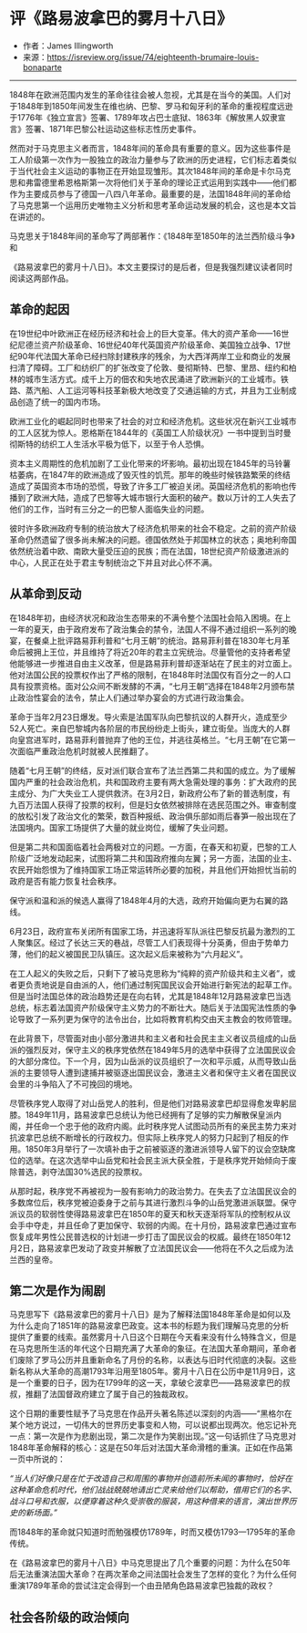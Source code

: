 # 评《路易波拿巴的雾月十八日》

* 作者：James Illingworth
* 来源：https://isreview.org/issue/74/eighteenth-brumaire-louis-bonaparte

------

​        1848年在欧洲范围内发生的革命往往会被人忽视，尤其是在当今的美国。人们对于1848年到1850年间发生在维也纳、巴黎、罗马和匈牙利的革命的重视程度远逊于1776年《独立宣言》签署、1789年攻占巴士底狱、1863年《解放黑人奴隶宣言》签署、1871年巴黎公社运动这些标志性历史事件。

​        然而对于马克思主义者而言，1848年间的革命具有重要的意义。因为这些事件是工人阶级第一次作为一股独立的政治力量参与了欧洲的历史进程，它们标志着类似于当代社会主义运动的事物正在开始显现雏形。其次1848年间的革命是卡尔马克思和弗雷德里希恩格斯第一次将他们关于革命的理论正式运用到实践中——他们都作为主要成员参与了德国一八四八年革命。最重要的是，法国1848年间的革命给了马克思第一个运用历史唯物主义分析和思考革命运动发展的机会，这也是本文旨在讲述的。

​        马克思关于1848年间的革命写了两部著作：《1848年至1850年的法兰西阶级斗争》和

《路易波拿巴的雾月十八日》。本文主要探讨的是后者，但是我强烈建议读者同时阅读这两部作品。

## 革命的起因

​        在19世纪中叶欧洲正在经历经济和社会上的巨大变革。伟大的资产革命——16世纪尼德兰资产阶级革命、16世纪40年代英国资产阶级革命、美国独立战争、17世纪90年代法国大革命已经扫除封建秩序的残余，为大西洋两岸工业和商业的发展扫清了障碍。工厂和纺织厂的扩张改变了伦敦、曼彻斯特、巴黎、里昂、纽约和柏林的城市生活方式。成千上万的佃农和失地农民涌进了欧洲新兴的工业城市。铁路、蒸汽船、人工运河等科技革新极大地改变了交通运输的方式，并且为工业制成品创造了统一的国内市场。

​        欧洲工业化的崛起同时也带来了社会的对立和经济危机。这些状况在新兴工业城市的工人区犹为惊人。恩格斯在1844年的《英国工人阶级状况》一书中提到当时曼彻斯特的纺织工人生活水平极为低下，以至于令人恐惧。

​        资本主义周期性的危机加剧了工业化带来的坏影响。最初出现在1845年的马铃薯枯萎病，在1847年的欧洲造成了毁灭性的饥荒。那年的晚些时候铁路繁荣的终结造成了英国资本市场的恐慌，导致了许多工厂被迫关闭。英国经济危机的影响也传播到了欧洲大陆，造成了巴黎等大城市银行大面积的破产。数以万计的工人失去了他们的工作，当时有三分之一的巴黎人面临失业的问题。

​        彼时许多欧洲政府专制的统治放大了经济危机带来的社会不稳定。之前的资产阶级革命仍然遗留了很多尚未解决的问题。德国依然处于邦国林立的状态；奥地利帝国依然统治着中欧、南欧大量受压迫的民族；而在法国，18世纪资产阶级激进派的中心，人民正在处于君主专制统治之下并且对此心怀不满。

## 从革命到反动

​        在1848年初，由经济状况和政治生态带来的不满令整个法国社会陷入困境。在上一年的夏天，由于政府发布了政治集会的禁令，法国人不得不通过组织一系列的晚宴，在餐桌上批评路易菲利普和“七月王朝”的统治。路易菲利普在1830年七月革命后被拥上王位，并且维持了将近20年的君主立宪统治。尽量管他的支持者希望他能够进一步推进自由主义改革，但是路易菲利普却逐渐站在了民主的对立面上。他对法国公民的投票权作出了严格的限制，在1848年时法国仅有百分之一的人口具有投票资格。面对公众间不断发酵的不满，“七月王朝”选择在1848年2月颁布禁止政治性宴会的法令，禁止人们通过举办宴会的方式进行政治集会。

​        革命于当年2月23日爆发。导火索是法国军队向巴黎抗议的人群开火，造成至少52人死亡。来自巴黎城内各阶层的市民纷纷走上街头，建立街垒。当庞大的人群向皇宫进军时，路易菲利普抛弃了他的王位，并逃往英格兰。“七月王朝”在它第一次面临严重政治危机时就被人民推翻了。

​        随着“七月王朝”的终结，反对派们联合宣布了法兰西第二共和国的成立。为了缓解国内严重的社会政治危机，共和国政府主要有两大急需处理的事务：扩大政府的民主成分、为广大失业工人提供救济。在3月2日，新政府公布了新的普选制度，有九百万法国人获得了投票的权利，但是妇女依然被排除在选民范围之外。审查制度的放松引发了政治文化的繁荣，数百种报纸、政治俱乐部如雨后春笋一般出现在了法国境内。国家工场提供了大量的就业岗位，缓解了失业问题。

​       但是第二共和国面临着社会两极对立的问题。一方面，在春天和初夏，巴黎的工人阶级广泛地发动起来，试图将第二共和国政府推向左翼；另一方面，法国的业主、农民开始怨恨为了维持国家工场正常运转所必要的加税，并且他们开始担忧当前的政府是否有能力恢复社会秩序。

​        保守派和温和派的候选人赢得了1848年4月的大选，政府开始偏向更为右翼的路线。

​        6月23日，政府宣布关闭所有国家工场，并迅速将军队派往巴黎反抗最为激烈的工人聚集区。经过了长达三天的巷战，尽管工人们表现得十分英勇，但由于势单力薄，他们的起义被国民卫队镇压。这次起义后来被称为“六月起义”。

​       在工人起义的失败之后，只剩下了被马克思称为“纯粹的资产阶级共和主义者”，或者更负责地说是自由派的人，他们通过制宪国民议会开始进行新宪法的起草工作。但是当时法国总体的政治趋势还是在向右转，尤其是1848年12月路易波拿巴当选总统，标志着法国资产阶级保守主义势力的不断壮大。随后关于法国宪法性质的争论导致了一系列更为保守的法令出台，比如将教育机构交由天主教会的牧师管理。

​       在此背景下，尽管面对由小部分激进共和主义者和社会民主主义者议员组成的山岳派的强烈反对，保守主义的秩序党依然在1849年5月的选举中获得了立法国民议会的大部分席位。下一个月，因为山岳派的议员组织了一次和平示威，从而导致山岳派的主要领导人遭到逮捕并被驱逐出国民议会，激进主义者和保守主义者在国民议会里的斗争陷入了不可挽回的境地。

​        尽管秩序党人取得了对山岳党人的胜利，但是他们对路易波拿巴却显得愈发卑躬屈膝。1849年11月，路易波拿巴总统认为他已经拥有了足够的实力解散保皇派内阁，并任命一个忠于他的政府内阁。此时秩序党人试图动员所有的亲民主势力来对抗波拿巴总统不断增长的行政权力。但实际上秩序党人的努力只起到了相反的作用。1850年3月举行了一次填补由于之前被驱逐的激进派领导人留下的议会空缺席位的选举。在这次选举中山岳党和社会民主派大获全胜，于是秩序党开始倾向于废除普选，剥夺法国30%选民的投票权。

​        从那时起，秩序党不再被视为一股有影响力的政治势力。在失去了立法国民议会的多数席位后，秩序党被迫委身于之前与其进行激烈斗争的山岳党激进派联盟。保守派议员的软弱性使得路易波拿巴在1850年的夏天和秋天逐渐将军队的控制权从议会手中夺走，并且任命了更加保守、软弱的内阁。在十月份，路易波拿巴通过宣布恢复成年男性公民普选权的计划进一步打击了国民议会的权威。最终在1850年12月2日，路易波拿巴发动了政变并解散了立法国民议会——他将在不久之后成为法兰西的皇帝。

## 第二次是作为闹剧

​        马克思写下《路易波拿巴的雾月十八日》是为了解释法国1848年革命是如何以及为什么走向了1851年的路易波拿巴政变。这本书的标题为我们理解马克思的分析提供了重要的线索。虽然雾月十八日这个日期在今天看来没有什么特殊含义，但是在马克思所生活的年代这个日期充满了大革命的象征。在法国大革命期间，革命者们废除了罗马公历并且重新命名了月份的名称，以表达与旧时代彻底的决裂。这些新名称从大革命的高潮1793年沿用至1805年。雾月十八日在公历中是11月9日，这是一个重要的日子，因为在1799年的这一天，拿破仑波拿巴——路易波拿巴的叔叔，推翻了法国督政府建立了属于自己的独裁政权。

​        这个日期的重要性赋予了马克思在作品开头著名陈述以深刻的内涵——“黑格尔在某个地方说过，一切伟大的世界历史事变和人物，可以说都出现两次。他忘记补充一点：第一次是作为悲剧出现，第二次是作为笑剧出现。”这一句话抓住了马克思对1848年革命解释的核心：这是在50年后对法国大革命滑稽的重演。正如在作品第一页中所说的：

​        *“当人们好像只是在忙于改造自己和周围的事物并创造前所未闻的事物时，恰好在这种革命危机时代，他们战战兢兢地请出亡灵来给他们以帮助，借用它们的名字、战斗口号和衣服，以便穿着这种久受崇敬的服装，用这种借来的语言，演出世界历史的新场面。”*

​        而1848年的革命就只知道时而勉强模仿1789年，时而又模仿1793—1795年的革命传统。

​        在《路易波拿巴的雾月十八日》中马克思提出了几个重要的问题：为什么在50年后无法重演法国大革命？在两次革命之间法国社会发生了怎样的变化？为什么任何重演1789年革命的尝试注定会得到一个由丑陋角色路易波拿巴独裁的政权？

## 社会各阶级的政治倾向

